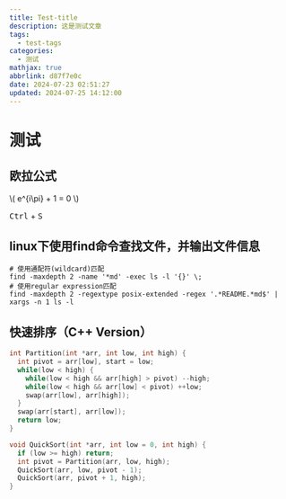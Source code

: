 ```yaml
---
title: Test-title
description: 这是测试文章
tags:
  - test-tags
categories:
  - 测试
mathjax: true
abbrlink: d87f7e0c
date: 2024-07-23 02:51:27
updated: 2024-07-25 14:12:00
---
```


# 测试

## 欧拉公式

<p>\( e^{i\pi} + 1 = 0 \)</p>

<kbd>Ctrl</kbd> + <kbd>S</kbd>

## linux下使用find命令查找文件，并输出文件信息

```shell
# 使用通配符(wildcard)匹配
find -maxdepth 2 -name '*md' -exec ls -l '{}' \;
# 使用regular expression匹配
find -maxdepth 2 -regextype posix-extended -regex '.*README.*md$' | xargs -n 1 ls -l
```

## 快速排序（C++ Version）
```cpp
int Partition(int *arr, int low, int high) {
  int pivot = arr[low], start = low;
  while(low < high) {
    while(low < high && arr[high] > pivot) --high;
    while(low < high && arr[low] < pivot) ++low;
    swap(arr[low], arr[high]);
  }
  swap(arr[start], arr[low]);
  return low;
}

void QuickSort(int *arr, int low = 0, int high) {
  if (low >= high) return;
  int pivot = Partition(arr, low, high);
  QuickSort(arr, low, pivot - 1);
  QuickSort(arr, pivot + 1, high);
}
```
